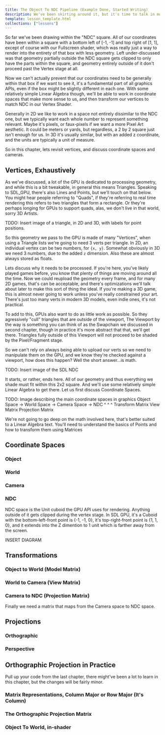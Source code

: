 ```yaml
---
title: The Object To NDC Pipeline (Example Done, Started Writing)
description: We've been skirting around it, but it's time to talk in more detail about coordinate spaces and how we transform between them. We'll also be demonstraiting the Orthographic Projection so we can display objects in a more sensible space than a [-1, -1] to [1, 1] box.
template: lesson_template.html
collections: ["lessons"]
---
```


So far we've been drawing within the "NDC" square. All of our coordinates have been within a square with a bottom left of [-1, -1] and top right of [1, 1], except of course with our Fullscreen shader, which was really just a way to render into the entirety of that box with less geometry. Left under-discussed was that geometry partially outside the NDC square gets clipped to only have the parts within the square, and geometry entirely outside of it don't proceed past the Vertex stage at all.

Now we can't actually prevent that our coordinates need to be generally within that box if we want to see it, it's a fundamental part of all graphics APIs, even if the box might be slightly different in each one. With some relatively simple Linear Algebra though, we'll be able to work in coordinate spaces that make more sense to us, and then transform our vertices to match NDC in our Vertex Shader. 

Generally in 2D we like to work in a space not entirely dissimilar to the NDC one, but we typically want each whole number to represent something relevant. Maybe it's pixels, or faux-pixels if we want a more Pixel Art aesthetic. It could be meters or yards, but regardless, a 2 by 2 square just isn't enough for us. In 3D it's usually similar, but with an added z coordinate, and the units are typically a unit of measure.

So in this chapter, lets revisit vertices, and discuss coordinate spaces and cameras.

## Vertices, Exhaustively

As we've discussed, a lot of the GPU is dedicated to processing geometry, and while this is a bit tweakable, in general this means Triangles. Speaking to SDL_GPU, there's also Lines and Points, but we'll touch on that below. You might hear people referring to "Quads", if they're referring to real time rendering this refers to two triangles that form a rectangle. Or they're perhaps longing for GPUs to support quads, alas, we don't live in that world, sorry 3D Artists.

TDDO: Insert image of a triangle, in 2D and 3D, with labels for point positions.

So this geometry we pass to the GPU is made of many "Vertices", when using a Triangle lists we're going to need 3 verts per triangle. In 2D, an individual vertex can be two numbers, for `{x, y}`. Somewhat obviously in 3D we need 3 numbers, due to the added `z` dimension. Also these are almost always stored as floats.

Lets discuss why it needs to be processed. If you're here, you've likely played games before, you know that plenty of things are moving around all the time. Now we could reupload the geometry every frame, and for many 2D games, that's can be acceptable, and there's optimizations we'll talk about later to make this sort of thing the ideal. If you're making a 3D game, this is almost never going to work unless you've really constrained your art. There's just too many verts in modern 3D models, even indie ones, it's not practical.

To add to this, GPUs also want to do as little work as possible. So they agressively "cull" triangles that are outside of the viewport, The Viewport by the way is something you can think of as the Swapchain we discussed in second chapter, though in practice it's more abstract that that, we'll get there. Triangles fully outside of this Viewport will not proceed to be shaded by the Pixel/Fragment stage. 

So we can't rely on always being able to upload our verts so we need to manipulate them on the GPU, and we know they're checked against a viewport, how does this happen? Well the short answer...is math.

TODO: Insert image of the SDL NDC

It starts, or rather, ends here. All of our geometry and thus everything we shade must fit within this 2x2 square. And we'll use some relatively simple Linear Algebra to get there. Let us first discuss Coordinate Spaces.

TODO: Image describing the main coordinate spaces in graphics
Object Space -> World Space -> Camera Space -> NDC
             ^              ^               ^
 Transform Matrix     View Matrix    Projection Matrix

We're not going to go deep on the math involved here, that's better suited to a Linear Algebra text. You'll need to understand the basics of Points and how to transform them using Matrices


## Coordinate Spaces

### Object

### World

### Camera

### NDC

NDC space is the Unit cuboid the GPU API uses for rendering. Anything outside of it gets clipped during the vertex stage. In SDL GPU, it's a Cuboid with the bottom-left-front point is {-1, -1, 0}, it's top-right-front point is {1, 1, 0}, and it extends into the Z dimention to 1 unit which is farther away from the screen.

INSERT DIAGRAM

## Transformations

### Object to World (Model Matrix)

### World to Camera (View Matrix)

### Camera to NDC (Projection Matrix)

Finally we need a matrix that maps from the Camera space to NDC space. 

## Projections

### Orthographic

### Perspective

## Orthographic Projection in Practice

Pull up your code from the last chapter, there might've been a lot to learn in this chapter, but the changes will be fairly minor.

### Matrix Representations, Column Major or Row Major (It's Column)

### The Orthographic Projection Matrix

### Object To World, in-shader

